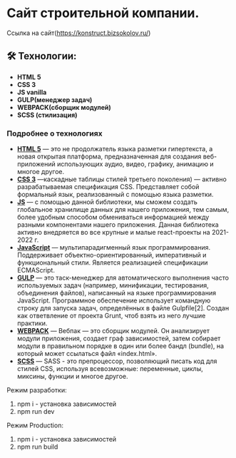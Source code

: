 # Сайт строительной компании.

Ссылка на сайт(https://konstruct.bizsokolov.ru/)


## 🛠 Технологии:

- **HTML 5**
- **CSS 3**
- **JS vanilla**
- **GULP(менеджер задач)**
- **WEBPACK(сборщик модулей)**
- **SCSS (стилизация)**


### Подробнее о технологиях

- **[HTML 5](https://ru.wikipedia.org/wiki/HTML5)** — это не продолжатель языка разметки гипертекста, а новая открытая платформа, предназначенная для создания веб-приложений использующих аудио, видео, графику, анимацию и многое другое.
- **[CSS 3](https://developer.mozilla.org/ru/docs/Learn/Getting_started_with_the_web/CSS_basics/)** —каскадные таблицы стилей третьего поколения) — активно разрабатываемая спецификация CSS. Представляет собой формальный язык, реализованный с помощью языка разметки.
- **[JS](https://redux-toolkit.js.org/)** — с помощью данной библиотеки, мы сможем создать глобальное хранилище данных для нашего приложения, тем самым, более удобным способом обмениваться информацией между разными компонентами нашего приложения. Данная библиотека активно внедряется во все крупные и малые react-проекты на 2021-2022 г.
- **[JavaScript](https://ru.wikipedia.org/wiki/JavaScript)** —  мультипарадигменный язык программирования. Поддерживает объектно-ориентированный, императивный и функциональный стили. Является реализацией спецификации ECMAScript.
- **[GULP](https://gulpjs.com/)** —  это таск-менеджер для автоматического выполнения часто используемых задач (например, минификации, тестирования, объединения файлов), написанный на языке программирования JavaScript. Программное обеспечение использует командную строку для запуска задач, определённых в файле Gulpfile[2]. Создан как ответвление от проекта Grunt, чтоб взять из него лучшие практики.
- **[WEBPACK](https://ru.wikipedia.org/wiki/Webpack)** — Вебпак — это сборщик модулей. Он анализирует модули приложения, создает граф зависимостей, затем собирает модули в правильном порядке в один или более бандл (bundle), на который может ссылаться файл «index.html».
- **[SCSS](https://sass-scss.ru/guide/)** — SASS - это препроцессор, позволяющий писать код для стилей CSS, используя всевозможные: переменные, циклы, миксины, функции и многое другое.


Режим разработки:
1. npm i - установка зависимостей
2. npm run dev

Режим Production:
1. npm i - установка зависимостей
2. npm run build
